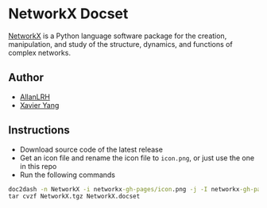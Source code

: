 # NetworkX Docset

[NetworkX](http://networkx.github.io/) is a Python language software package for the creation, manipulation, and study of the structure, dynamics, and functions of complex networks.

## Author

- [AllanLRH](https://github.com/AllanLRH)
- [Xavier Yang](https://github.com/ivaquero)

## Instructions

- Download source code of the latest release
- Get an icon file and rename the icon file to `icon.png`, or just use the one in this repo
- Run the following commands

```cmd
doc2dash -n NetworkX -i networkx-gh-pages/icon.png -j -I networkx-gh-pages/index.html -f ./networkx-gh-pages
tar cvzf NetworkX.tgz NetworkX.docset
```
